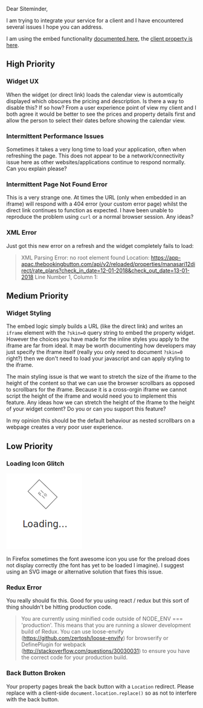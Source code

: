 Dear Siteminder,

I am trying to integrate your service for a client and I have encountered several issues I hope you can address.

I am using the embed functionality [documented here](https://docs.google.com/document/d/1oqFMEFaWO4BqCUdSmaDkzuOYZAyDHwF8Mnd6gQkmrJI/edit), the [client property is here](https://app-apac.thebookingbutton.com/properties/manasari12direct?check_in_date=12-01-2018&check_out_date=13-01-2018&number_adults=2).

## High Priority

### Widget UX

When the widget (or direct link) loads the calendar view is automtically displayed which obscures the pricing and description. Is there a way to disable this? If so how? From a user experience point of view my client and I both agree it would be better to see the prices and property details first and allow the person to select their dates before showing the calendar view.

### Intermittent Performance Issues

Sometimes it takes a very long time to load your application, often when refreshing the page. This does not appear to be a network/connectivity issue here as other websites/applications continue to respond normally. Can you explain please?

### Intermittent Page Not Found Error

This is a very strange one. At times the URL (only when embedded in an iframe) will respond with a 404 error (your custom error page) whilst the direct link continues to function as expected. I have been unable to reproduce the problem using `curl` or a normal browser session. Any ideas?

### XML Error

Just got this new error on a refresh and the widget completely fails to load:

> XML Parsing Error: no root element found
> Location: https://app-apac.thebookingbutton.com/api/v2/reloaded/properties/manasari12direct/rate_plans?check_in_date=12-01-2018&check_out_date=13-01-2018
> Line Number 1, Column 1:

## Medium Priority

### Widget Styling

The embed logic simply builds a URL (like the direct link) and writes an `iframe` element with the `?skin=0` query string to embed the property widget. However the choices you have made for the inline styles you apply to the iframe are far from ideal. It may be worth documenting how developers may just specify the iframe itself (really you only need to document `?skin=0` right?) then we don't need to load your javascript and can apply styling to the iframe.

The main styling issue is that we want to stretch the size of the iframe to the height of the content so that we can use the browser scrollbars as opposed to scrollbars for the iframe. Because it is a cross-orgin iframe we cannot script the height of the iframe and would need you to implement this feature. Any ideas how we can stretch the height of the iframe to the height of your widget content? Do you or can you support this feature?

In my opinion this should be the default behaviour as nested scrollbars on a webpage creates a very poor user experience.

## Low Priority

### Loading Icon Glitch

![preloader bug](/bad-preloader-firefox.png)

In Firefox sometimes the font awesome icon you use for the preload does not display correctly (the font has yet to be loaded I imagine). I suggest using an SVG image or alternative solution that fixes this issue.

### Redux Error

You really should fix this. Good for you using react / redux but this sort of thing shouldn't be hitting production code.

> You are currently using minified code outside of NODE_ENV === 'production'. This means that you are running a slower development build of Redux. You can use loose-envify (https://github.com/zertosh/loose-envify) for browserify or DefinePlugin for webpack (http://stackoverflow.com/questions/30030031) to ensure you have the correct code for your production build.

### Back Button Broken

Your property pages break the back button with a  `Location` redirect. Please replace with a client-side `document.location.replace()` so as not to interfere with the back button.
